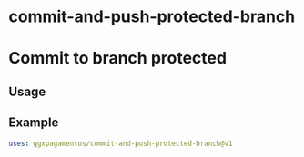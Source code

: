 # commit-and-push-protected-branch

# Commit to branch protected

## Usage

## Example
```yaml
uses: qgxpagamentos/commit-and-push-protected-branch@v1
```
